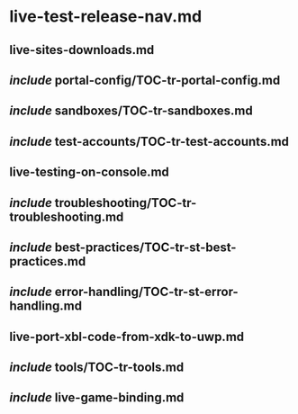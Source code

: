 # live-test-release-nav.md

## live-sites-downloads.md

## _include_ portal-config/TOC-tr-portal-config.md

## _include_ sandboxes/TOC-tr-sandboxes.md

## _include_ test-accounts/TOC-tr-test-accounts.md

## live-testing-on-console.md

## _include_ troubleshooting/TOC-tr-troubleshooting.md

## _include_ best-practices/TOC-tr-st-best-practices.md

## _include_ error-handling/TOC-tr-st-error-handling.md

## live-port-xbl-code-from-xdk-to-uwp.md

## _include_ tools/TOC-tr-tools.md

## _include_ live-game-binding.md
